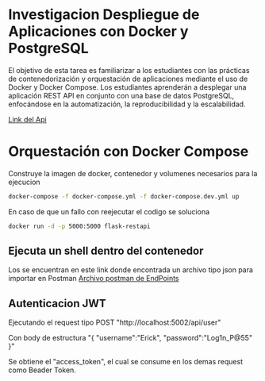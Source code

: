 # Investigacion Despliegue de Aplicaciones con Docker y PostgreSQL

El objetivo de esta tarea es familiarizar a los estudiantes con las prácticas de contenedorización y orquestación de aplicaciones mediante el uso de Docker y Docker Compose. Los estudiantes aprenderán a desplegar
una aplicación REST API en conjunto con una base de datos PostgreSQL, enfocándose en la automatización,
la reproducibilidad y la escalabilidad.

[Link del Api](http://127.0.0.1:5000/api/tasks)

# Orquestación con Docker Compose

Construye la imagen de docker, contenedor y volumenes necesarios para la ejecucion
``` bash
docker-compose -f docker-compose.yml -f docker-compose.dev.yml up
```
En caso de que un fallo con reejecutar el codigo se soluciona
``` bash example-bad
docker run -d -p 5000:5000 flask-restapi
```

## Ejecuta un shell dentro del contenedor

Los se encuentran en este link donde encontrada un archivo tipo json para importar en Postman
[Archivo postman de EndPoints](https://github.com/StefWalker/Repo-BD2-G02/blob/main/Tareas/TC01/TC01-Endpoints.postman_collection.json)

## Autenticacion JWT

Ejecutando el request tipo POST "http://localhost:5002/api/user"

Con body de estructura "{
    "username":"Erick",
    "password":"Log1n_P@55"
}"

Se obtiene el "access_token", el cual se consume en los demas request como Beader Token.
